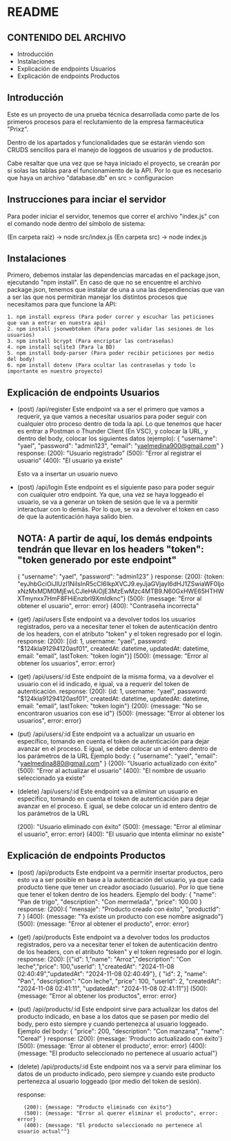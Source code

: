 # README
## CONTENIDO DEL ARCHIVO

* Introducción
* Instalaciones
* Explicación de endpoints Usuarios
* Explicación de endpoints Productos

## Introducción

Este es un proyecto de una prueba técnica desarrollada como parte de los primeros
procesos para el reclutamiento de la empresa farmacéutica "Prixz".

Dentro de los apartados y funcionalidades que se estarán viendo son CRUDS sencillos 
para el manejo de loggeos de usuarios y de productos.

Cabe resaltar que una vez que se haya iniciado el proyecto, se crearán por sí solas las tablas para
el funcionamiento de la API. Por lo que es necesario que haya un archivo "database.db" en src > configuracion

## Instrucciones para inciar el servidor

Para poder iniciar el servidor, tenemos que correr el archivo "index.js" con el comando node dentro
del símbolo de sistema:

(En carpeta raíz) -> node src/index.js
(En carpeta src) -> node index.js

## Instalaciones

Primero, debemos instalar las dependencias marcadas en el package.json, ejecutando "npm install".
En caso de que no se encuentre el archivo package.json, tenemos que instalar
de una a una las dependiencias que van a 
ser las que nos permitirán manejar los distintos procesos que necesitamos para
que funcione la API:

    1. npm install express (Para poder correr y escuchar las peticiones que van a entrar en nuestra api)
    2. npm install jsonwebtoken (Para poder validar las sesiones de los usuarios)
    3. npm install bcrypt (Para encriptar las contraseñas)
    4. npm install sqlite3 (Para la BD)
    5. npm install body-parser (Para poder recibir peticiones por medio del body)
    6. npm install dotenv (Para ocultar las contraseñas y todo lo importante en nuestro proyecto)

## Explicación de endpoints Usuarios

* (post) /api/register
    Este endpoint va a ser el primero que vamos a requerir, ya que vamos a necesitar usuarios para 
    poder seguir con cualquier otro proceso dentro de toda la api.
    Lo que tenemos que hacer es entrar a Postman o Thunder Client (En VSC), y colocar la URL, y dentro
    del body, colocar los siguientes datos (ejemplo):
    {
        "username": "yael",
        "password": "admin123",
        "email": "yaelmedina900@gmail.com"
    }
    response:
        (200): "Usuario registrado"
        (500): "Error al registrar el usuario"
        (400): "El usuario ya existe"

    Esto va a insertar un usuario nuevo

* (post) /api/login
    Este endpoint es el siguiente paso para poder seguir con cualquier otro endpoint. Ya que, una vez
    se haya loggeado el usuario, se va a generar un token de sesión que le va a permitir interactuar
    con lo demás. Por lo que, se va a devolver el token en caso de que la autenticación haya salido bien.
    ## NOTA: A partir de aquí, los demás endpoints tendrán que llevar en los headers "token": "token generado por este endpoint"
    {
        "username": "yael",
        "password": "admin123"
    } 
    response:
        (200): {token: "eyJhbGciOiJIUzI1NiIsInR5cCI6IkpXVCJ9.eyJjaGVjayI6dHJ1ZSwiaWF0IjoxNzMxMDM0MjEwLCJleHAiOjE3MzEwMzc4MTB9.N60GxHWE65HTHWXTmynxx7HmF8FHiEnzbrI9XmIdknc"}
        (500): {message: "Error al obtener el usuario", error: error}
        (400): "Contraseña incorrecta"

* (get) /api/users
    Este endpoint va a devolver todos los usuarios registrados, pero va a necesitar tener el token de autenticación
    dentro de los headers, con el atributo "token" y el token regresado por el login.
    response:
        (200): [{id: 1, username: "yael", password: "$124kla91294120asf01", createdAt: datetime, updatedAt: datetime, email: "email", lastToken: "token login"}]
        (500): {message: "Error al obtener los usuarios", error: error}

* (get) /api/users/:id
    Este endpoint de la misma forma, va a devolver el usuario con el id indicado, e igual, va a requerir del token
    de autenticación.
        response:
        (200): {id: 1, username: "yael", password: "$124kla91294120asf01", createdAt: datetime, updatedAt: datetime, email: "email", lastToken: "token login"}
        (200): {message: "No se encontraron usuarios con ese id"}
        (500): {message: "Error al obtener los usuarios", error: error}

* (put) /api/users/:id
    Este endpoint va a actualizar un usuario en específico, tomando en cuenta el token de autenticación para dejar
    avanzar en el proceso. E igual, se debe colocar un id entero dentro de los parámetros de la URL
    Ejemplo body:
    {
        "username": "yael",
        "email": "yaelmedina880@gmail.com"
    }
    (200): "Usuario actualizado con éxito"
    (500): "Error al actualizar el usuario"
    (400): "El nombre de usuario seleccionado ya existe"

* (delete) /api/users/:id
    Este endpoint va a eliminar un usuario en específico, tomando en cuenta el token de autenticación para dejar
    avanzar en el proceso. E igual, se debe colocar un id entero dentro de los parámetros de la URL

    (200): "Usuario eliminado con éxito"
    (500): {message: "Error al eliminar el usuario", error: error}
    (400): "El usuario que intenta eliminar no existe"

## Explicación de endpoints Productos


* (post) /api/products
    Este endpoint va a permitir insertar productos, pero esto va a ser posible en base a la autenticación del usuario,
    ya que cada producto tiene que tener un creador asociado (usuario). 
    Por lo que tiene que tener el token dentro de los headers.
    Ejemplo del body:
    {
        "name": "Pan de trigo",
        "description": "Con mermelada",
        "price": 100.00
    }
    response: 
        (200):{
                "mensaje": "Producto creado con éxito",
                "productId": 7
              }
        (400): {message: "Ya existe un producto con ese nombre asignado"}
        (500): {message: "Error al obtener el producto", error: error}

* (get) /api/products
    Este endpoint va a devolver todos los productos registrados, pero va a necesitar tener el token de autenticación
    dentro de los headers, con el atributo "token" y el token regresado por el login.
    response:
        (200): [{"id": 1,"name": "Arroz","description": "Con leche","price": 100,"userId": 1,"createdAt": "2024-11-08 02:40:49","updatedAt": "2024-11-08 02:40:49"}, { "id": 2, "name": "Pan", "description": "Con leche", "price": 100, "userId": 2, "createdAt": "2024-11-08 02:41:11", "updatedAt": "2024-11-08 02:41:11"}]
        (500): {message: "Error al obtener los productos", error: error}

* (put) /api/products/:id
    Este endpoint sirve para actualizar los datos del producto indicado, en base a los datos que se
    pasen por medio del body, pero esto siempre y cuando pertenezca al usuario loggeado. 
    Ejemplo del body:
    {
        "price": 200,
        "description": "Con manzana",
        "name": "Cereal"
    }
    response:
        (200): {message: 'Producto actualizado con éxito'}
        (500): {message: 'Error al obtener el producto', error: error}
        (400): {message: "El producto seleccionado no pertenece al usuario actual"}

* (delete) /api/products/:id
    Este endpoint nos va a servir para eliminar los datos de un producto indicado, pero siempre y 
    cuando este producto pertenezca al usuario loggeado (por medio del token de sesión).

    response:
    
        (200): {message: "Producto eliminado con éxito"}
        (500): {message: "Error al querer eliminar el producto", error: error}
        (400): {message: "El producto seleccionado no pertenece al usuario actual""}
        
